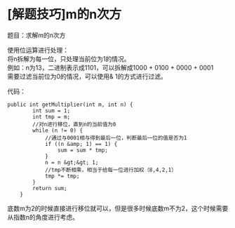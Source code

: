 # [解题技巧]m的n次方

题目：求解m的n次方

使用位运算进行处理：<br/>
将n拆解为每一位，只处理当前位为1的情况。<br/>
例如：n为13，二进制表示成1101，可以拆解成1000 + 0100 + 0000 + 0001<br/>
需要过滤当前位为0的情况，可以使用&amp; 1的方式进行过滤。

代码：

```
public int getMultiplier(int m, int n) {
        int sum = 1;
        int tmp = m;
        //对n进行移位，直到n的当前值为0
        while (n != 0) {
            //通过与0001相与得到最后一位，判断最后一位的值是否为1
            if ((n &amp; 1) == 1) {
                sum = sum * tmp;
            }
            n = n &gt;&gt; 1;
            //tmp不断相乘，相当于给每一位进行加权（8,4,2,1）
            tmp *= tmp;
        }
        return sum;
    }

```

底数m为2的时候直接进行移位就可以，但是很多时候底数m不为2，这个时候需要从指数n的角度进行考虑。
